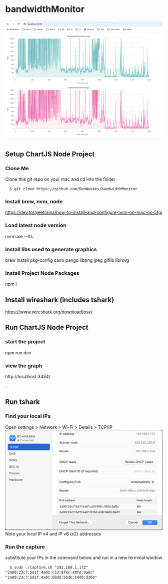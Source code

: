 # bandwidthMonitor

![bandwidthMonitor](image.png)

## Setup ChartJS Node Project<a name="setup1"></a>

### Clone Me
Clone this git repo on your mac and cd into the folder      

      $ git clone https://github.com/BenWeekes/bandwidthMonitor

### Install brew, nvm, node
https://dev.to/ajeetraina/how-to-install-and-configure-nvm-on-mac-os-5fgi

### Load latest node version
nvm use --lts

### Install libs used to generate graphics
brew install pkg-config cairo pango libpng jpeg giflib librsvg

### Install Project Node Packages
npm i


## Install wireshark (includes tshark)<a name="setup2"></a>
https://www.wireshark.org/download/osx/


## Run ChartJS Node Project<a name="run1"></a>

### start the project
npm run dev

### view the graph
http://localhost:3434/

.
## Run tshark<a name="run2"></a>

### Find your local IPs 
Open settings > Network > Wi-Fi > Details > TCP/IP
![bandwidthMonitor](ip.png)
Note your local IP v4 and IP v6 (x2) addresses

### Run the capture 
substitute your IPs in the command below and run in a new terminal window    
  
      $ sudo ./capture.sh "192.168.1.172" "2a00:23c7:5d1f:4a01:c53:8f4c:48fd:9a6c" "2a00:23c7:5d1f:4a01:60dd:bbdb:54d0:d36b"



 
